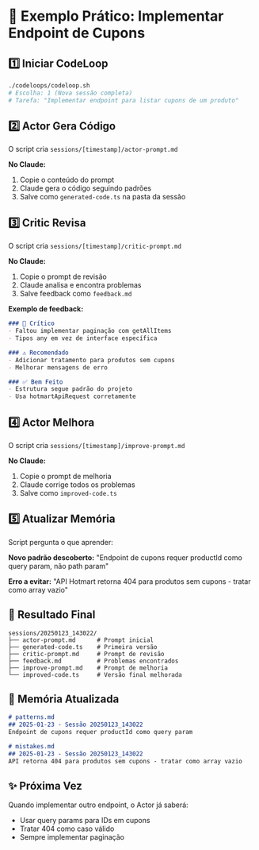 # 🎯 Exemplo Prático: Implementar Endpoint de Cupons

## 1️⃣ Iniciar CodeLoop
```bash
./codeloops/codeloop.sh
# Escolha: 1 (Nova sessão completa)
# Tarefa: "Implementar endpoint para listar cupons de um produto"
```

## 2️⃣ Actor Gera Código
O script cria `sessions/[timestamp]/actor-prompt.md`

**No Claude:**
1. Copie o conteúdo do prompt
2. Claude gera o código seguindo padrões
3. Salve como `generated-code.ts` na pasta da sessão

## 3️⃣ Critic Revisa
O script cria `sessions/[timestamp]/critic-prompt.md`

**No Claude:**
1. Copie o prompt de revisão
2. Claude analisa e encontra problemas
3. Salve feedback como `feedback.md`

**Exemplo de feedback:**
```markdown
### 🚨 Crítico
- Faltou implementar paginação com getAllItems
- Tipos any em vez de interface específica

### ⚠️ Recomendado
- Adicionar tratamento para produtos sem cupons
- Melhorar mensagens de erro

### ✅ Bem Feito
- Estrutura segue padrão do projeto
- Usa hotmartApiRequest corretamente
```

## 4️⃣ Actor Melhora
O script cria `sessions/[timestamp]/improve-prompt.md`

**No Claude:**
1. Copie o prompt de melhoria
2. Claude corrige todos os problemas
3. Salve como `improved-code.ts`

## 5️⃣ Atualizar Memória
Script pergunta o que aprender:

**Novo padrão descoberto:**
"Endpoint de cupons requer productId como query param, não path param"

**Erro a evitar:**
"API Hotmart retorna 404 para produtos sem cupons - tratar como array vazio"

## 📁 Resultado Final
```
sessions/20250123_143022/
├── actor-prompt.md      # Prompt inicial
├── generated-code.ts    # Primeira versão
├── critic-prompt.md     # Prompt de revisão
├── feedback.md          # Problemas encontrados
├── improve-prompt.md    # Prompt de melhoria
└── improved-code.ts     # Versão final melhorada
```

## 🧠 Memória Atualizada
```markdown
# patterns.md
## 2025-01-23 - Sessão 20250123_143022
Endpoint de cupons requer productId como query param

# mistakes.md  
## 2025-01-23 - Sessão 20250123_143022
API retorna 404 para produtos sem cupons - tratar como array vazio
```

## ✨ Próxima Vez
Quando implementar outro endpoint, o Actor já saberá:
- Usar query params para IDs em cupons
- Tratar 404 como caso válido
- Sempre implementar paginação